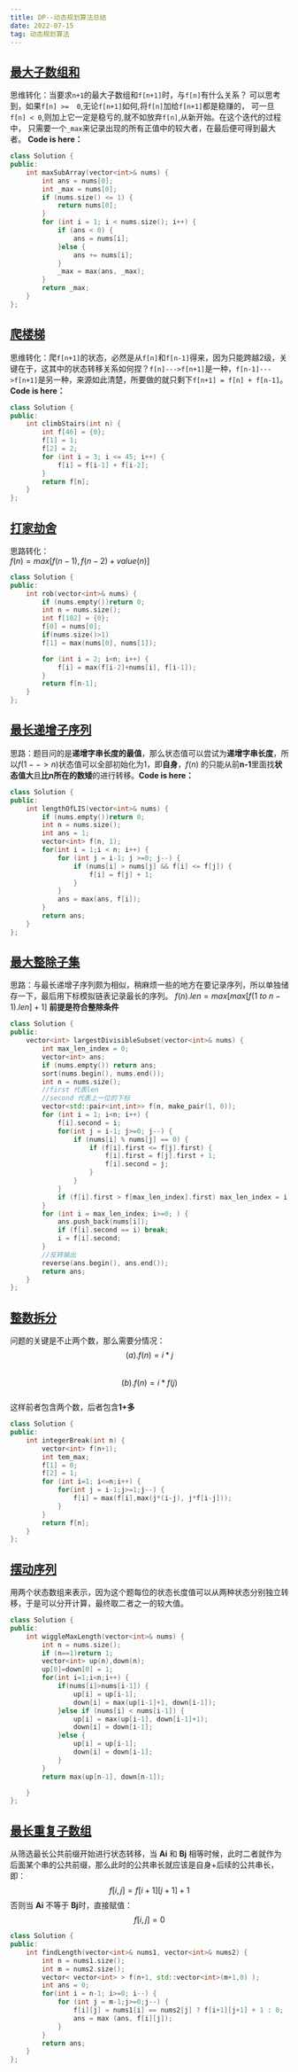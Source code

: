 ```yaml
---
title: DP--动态规划算法总结
date: 2022-07-15
tag: 动态规划算法
---
```

## [最大子数组和](https://leetcode.cn/problems/maximum-subarray/)
思维转化：当要求`n+1`的最大子数组和`f[n+1]`时，与`f[n]`有什么关系？
可以思考到，如果`f[n] >=  0`,无论`f[n+1]`如何,将`f[n]`加给`f[n+1]`都是稳赚的，
可一旦`f[n] < 0`,则加上它一定是稳亏的,就不如放弃`f[n]`,从新开始。在这个迭代的过程中，
只需要一个`_max`来记录出现的所有正值中的较大者，在最后便可得到最大者。
**Code is here：**
```cpp
class Solution {
public:
    int maxSubArray(vector<int>& nums) {
        int ans = nums[0];
        int _max = nums[0];
        if (nums.size() <= 1) {
            return nums[0];
        }
        for (int i = 1; i < nums.size(); i++) {
            if (ans < 0) {
                ans = nums[i];
            }else {
                ans += nums[i];
            } 
            _max = max(ans, _max);
        }      
        return _max;
    }
};
```
## [爬楼梯](https://leetcode.cn/problems/climbing-stairs/submissions/)
思维转化：爬`f[n+1]`的状态，必然是从`f[n]`和`f[n-1]`得来，因为只能跨越2级，关键在于，这其中的状态转移关系如何捏？`f[n]--->f[n+1]`是一种，`f[n-1]--->f[n+1]`是另一种，来源如此清楚，所要做的就只剩下`f[n+1] = f[n] + f[n-1]`。**Code is here：**
```cpp
class Solution {
public:
    int climbStairs(int n) {
        int f[46] = {0};
        f[1] = 1;
        f[2] = 2;
        for (int i = 3; i <= 45; i++) {
            f[i] = f[i-1] + f[i-2];
        }
        return f[n];
    }
};
```
## [打家劫舍](https://leetcode.cn/problems/house-robber/)
思路转化：
<br>
$f(n) =max 
 [f(n-1) ,
f(n-2)+value(n)
 ]$
<br>

```cpp
class Solution {
public:
    int rob(vector<int>& nums) {
        if (nums.empty())return 0;
        int n = nums.size();
        int f[102] = {0};
        f[0] = nums[0];
        if(nums.size()>1)
        f[1] = max(nums[0], nums[1]);

        for (int i = 2; i<n; i++) {
            f[i] = max(f[i-2]+nums[i], f[i-1]);
        }
        return f[n-1];
    }
};
```
## [最长递增子序列](https://leetcode.cn/problems/longest-increasing-subsequence/)
思路：题目问的是**递增字串长度的最值**，那么状态值可以尝试为**递增字串长度**，所以$f(1-->n)$状态值可以全部初始化为1，即**自身**，$f(n)$ 的只能从前**n-1**里面找**状态值大**且**比n所在的数矮**的进行转移。**Code is here：**
```cpp
class Solution {
public:
    int lengthOfLIS(vector<int>& nums) {
        if (nums.empty())return 0;
        int n = nums.size();
        int ans = 1;
        vector<int> f(n, 1);
        for(int i = 1;i < n; i++) {
            for (int j = i-1; j >=0; j--) {
                if (nums[i] > nums[j] && f[i] <= f[j]) {
                    f[i] = f[j] + 1;
                }
            }
            ans = max(ans, f[i]);
        }
        return ans;
    }
};
```
## [最大整除子集](https://leetcode.cn/problems/largest-divisible-subset/)
思路：与最长递增子序列颇为相似，稍麻烦一些的地方在要记录序列，所以单独储存一下，最后用下标模拟链表记录最长的序列。
$f(n).len = max [ max[f(1\ to \ n-1).len]+1]$ **前提是符合整除条件**
```cpp
class Solution {
public:
    vector<int> largestDivisibleSubset(vector<int>& nums) {
        int max_len_index = 0;
        vector<int> ans;
        if (nums.empty()) return ans;
        sort(nums.begin(), nums.end());
        int n = nums.size();
        //first 代表len
        //second 代表上一位的下标
        vector<std::pair<int,int>> f(n, make_pair(1, 0));
        for (int i = 1; i<n; i++) {
            f[i].second = i;
            for(int j = i-1; j>=0; j--) {
                if (nums[i] % nums[j] == 0) {
                    if (f[i].first <= f[j].first) {
                        f[i].first = f[j].first + 1;
                        f[i].second = j;
                    }
                }
            }
            if (f[i].first > f[max_len_index].first) max_len_index = i;
        }
        for (int i = max_len_index; i>=0; ) {
            ans.push_back(nums[i]);
            if (f[i].second == i) break;
            i = f[i].second;
        }
        //反转输出
        reverse(ans.begin(), ans.end());
        return ans;
    }
};
```
## [整数拆分](https://leetcode.cn/problems/integer-break/submissions/)
问题的关键是不止两个数，那么需要分情况：<br>
$$(a).f(n)=i*j $$ 
<br>
$$(b).f(n)=i*f(j)$$
<br>
这样前者包含两个数，后者包含**1+多**

```cpp
class Solution {
public:
    int integerBreak(int n) {
        vector<int> f(n+1);
        int tem_max;
        f[1] = 0;
        f[2] = 1;
        for (int i=1; i<=n;i++) {
            for(int j = i-1;j>=1;j--) {
                f[i] = max(f[i],max(j*(i-j), j*f[i-j]));
            }
        }
        return f[n];
    }
};
```
## [摆动序列](https://leetcode.cn/problems/wiggle-subsequence/)
用两个状态数组来表示，因为这个题每位的状态长度值可以从两种状态分别独立转移，于是可以分开计算，最终取二者之一的较大值。
```cpp
class Solution {
public:
    int wiggleMaxLength(vector<int>& nums) {
        int n = nums.size();
        if (n==1)return 1;
        vector<int> up(n),down(n);
        up[0]=down[0] = 1;
        for(int i=1;i<n;i++) {
            if(nums[i]>nums[i-1]) {
                up[i] = up[i-1];
                down[i] = max(up[i-1]+1, down[i-1]);
            }else if (nums[i] < nums[i-1]) {
                up[i] = max(up[i-1], down[i-1]+1);
                down[i] = down[i-1];
            }else {
                up[i] = up[i-1];
                down[i] = down[i-1];
            }
        }
        return max(up[n-1], down[n-1]);

    }
};
```
## [最长重复子数组](https://leetcode.cn/problems/maximum-length-of-repeated-subarray/)
从筛选最长公共前缀开始进行状态转移，当 **Ai** 和 **Bj** 相等时候，此时二者就作为后面某个串的公共前缀，那么此时的公共串长就应该是自身+后续的公共串长，即：
$$f[i,j] = f[i+1][j+1] + 1$$
否则当 **Ai** 不等于 **Bj**时，直接赋值：
$$f[i,j] = 0$$

```cpp
class Solution {
public:
    int findLength(vector<int>& nums1, vector<int>& nums2) {
        int n = nums1.size();
        int m = nums2.size();
        vector< vector<int> > f(n+1, std::vector<int>(m+1,0) );
        int ans = 0;
        for(int i = n-1; i>=0; i--) {
            for (int j = m-1;j>=0;j--) {
                f[i][j] = nums1[i] == nums2[j] ? f[i+1][j+1] + 1 : 0;
                ans = max (ans, f[i][j]);
            }
        }
        return ans;
    }
};
```